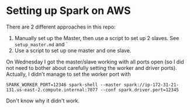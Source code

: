 Setting up Spark on AWS
====

There are 2 different approaches in this repo:

1. Manually set up the Master, then use a script to set up 2 slaves.
    See `setup_master.md` and `
2. Use a script to set up one master and one slave.


On Wednesday I got the master/slave working with all ports open (so I did not
need to bother about carefully setting the worker and driver ports). Actually,
I didn't manage to set the worker port with

    SPARK_WORKER_PORT=12346 spark-shell --master spark://ip-172-31-21-131.us-east-2.compute.internal:7077 --conf spark.driver.port=12345

Don't know why it didn't work.
